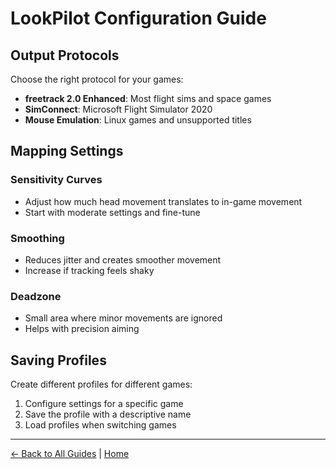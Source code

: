 # LookPilot Configuration Guide

## Output Protocols

Choose the right protocol for your games:
- **freetrack 2.0 Enhanced**: Most flight sims and space games
- **SimConnect**: Microsoft Flight Simulator 2020
- **Mouse Emulation**: Linux games and unsupported titles

## Mapping Settings

### Sensitivity Curves
- Adjust how much head movement translates to in-game movement
- Start with moderate settings and fine-tune

### Smoothing
- Reduces jitter and creates smoother movement
- Increase if tracking feels shaky

### Deadzone
- Small area where minor movements are ignored
- Helps with precision aiming

## Saving Profiles

Create different profiles for different games:
1. Configure settings for a specific game
2. Save the profile with a descriptive name
3. Load profiles when switching games

---

[← Back to All Guides](/guides) | [Home](/) 